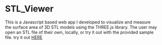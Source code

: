 # STL_Viewer

This is a Javascript based web app I developed to visualize and measure the surface area of 3D STL models
using the THREE.js library.
The user may open an STL file of their own, locally, or try it out with the provided sample file. 
try it out [HERE](http://forrestmcbride.com/projects/measurestl)
